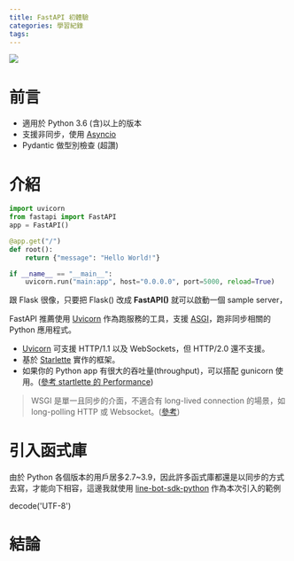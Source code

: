 ```yaml
---
title: FastAPI 初體驗
categories: 學習紀錄
tags:
---
```


<style>
  section.compact {
    font-size: 150%  
  }
  img[alt~="center"] {
    display: block;
    margin: 0 auto;
  }
</style>

![](https://nijialin.com/images/2021/)

# 前言

- 適用於 Python 3.6 (含)以上的版本
- 支援非同步，使用 [Asyncio](https://docs.python.org/3/library/asyncio.html) 
- Pydantic 做型別檢查 (超讚)
<!-- more -->

# 介紹

```python
import uvicorn
from fastapi import FastAPI
app = FastAPI()

@app.get("/")
def root():
    return {"message": "Hello World!"}

if __name__ == "__main__":
    uvicorn.run("main:app", host="0.0.0.0", port=5000, reload=True)

```

跟 Flask 很像，只要把 Flask() 改成 **FastAPI()** 就可以啟動一個 sample server，

FastAPI 推薦使用 [Uvicorn](https://www.uvicorn.org/) 作為跑服務的工具，支援 [ASGI](https://asgi.readthedocs.io/en/latest/specs/main.html)，跑非同步相關的 Python 應用程式。

- [Uvicorn](https://www.uvicorn.org/) 可支援 HTTP/1.1 以及 WebSockets，但 HTTP/2.0 還不支援。
- 基於 [Starlette](https://github.com/encode/starlette) 實作的框架。
- 如果你的 Python app 有很大的吞吐量(throughput)，可以搭配 gunicorn 使用。([參考 startlette 的 Performance](https://github.com/encode/starlette#performance))

> WSGI 是單一且同步的介面，不適合有 long-lived connection 的場景，如 long-polling HTTP 或 Websocket。([參考](https://asgi.readthedocs.io/en/latest/introduction.html#what-s-wrong-with-wsgi))

# 引入函式庫

由於 Python 各個版本的用戶居多2.7~3.9，因此許多函式庫都還是以同步的方式去寫，才能向下相容，這邊我就使用 [line-bot-sdk-python](https://github.com/line/line-bot-sdk-python) 作為本次引入的範例


decode('UTF-8')
# 結論
